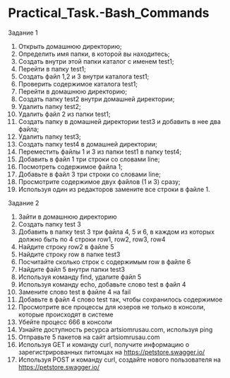 # Practical_Task.-Bash_Commands
Задание 1

1. Открыть домашнюю директорию;
2. Определить имя папки, в которой вы находитесь;
3. Создать внутри этой папки каталог  с именем test1;
4. Перейти в папку test1;
5. Создать файл 1,2 и 3 внутри каталога test1;
6. Проверить содержимое каталога test1;
7. Перейти в домашнюю директорию;
8. Создать папку test2 внутри домашней директории;
9. Удалить папку test2;
10. Удалить файл 2 из папки test1;
11. Создать папку в домашней директории test3 и добавить в нее два файла;
12. Удалить папку test3;
13. Создать папку test4 в домашней директории;
14. Переместить файлы 1 и 3 из папки test1 в папку test4;
15. Добавить в файл 1 три строки со словами line;
16. Посмотреть содержимое файла 1;
17. Добавьте в файл 3 три строки со словами line;
18. Просмотрите содержимое двух файлов (1 и 3) сразу;
19. Используя один из редакторов замените все строки в файле 1.


Задание 2

1. Зайти в домашнюю директорию
2. Создать папку test 3
3. Добавить в папку test 3 три файла 4, 5 и 6, в каждом из которых должно быть по 4 строки row1, row2, row3, row4
4. Найдите строку row2 в файле 5
5. Найдите строку row в папке test3
6. Посчитайте сколько строк с содержимым row в файле 6
7. Найдите файл 5 внутри папки test3
8. Используя команду find, удалите файл 5
9. Используя команду echo, добавьте слово test в файл 4
10. Замените слово test в файле 4 на fail
11. Добавьте в файл 4 слово test так, чтобы сохранилось содержимое
12. Просмотрите все процессы для юзеров не только в консоли, которые происходят в системе
13. Убейте процесс 666 в консоли
14. Узнайте доступность ресурса artsiomrusau.com, используя ping
15. Отправьте 5 пакетов на сайт artsiomrusau.com
16. Используя GET и команду curl, получите информацию о зарегистрированных питомцах на https://petstore.swagger.io/
17. Используя POST и команду curl, создайте нового пользователя на https://petstore.swagger.io/
